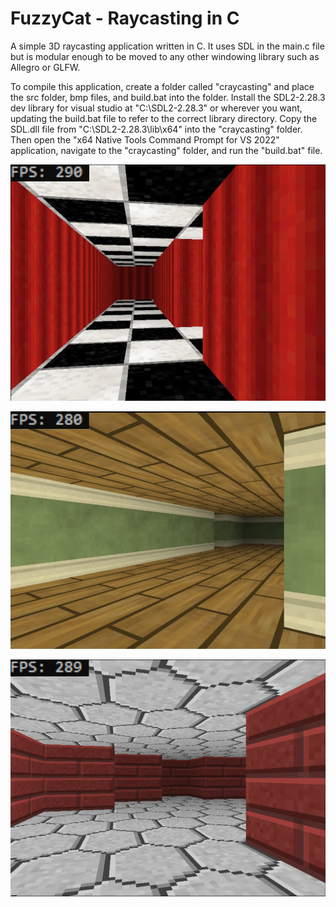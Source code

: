 # FuzzyCat - Raycasting in C
A simple 3D raycasting application written in C. It uses SDL in the main.c file but is modular enough to be moved to any other windowing library such as Allegro or GLFW. 

To compile this application, create a folder called "craycasting" and place the src folder, bmp files, and build.bat into the folder. Install the SDL2-2.28.3 dev library for visual studio at "C:\SDL2-2.28.3" or wherever you want, updating the build.bat file to refer to the correct library directory. Copy the SDL.dll file from "C:\SDL2-2.28.3\lib\x64" into the "craycasting" folder. Then open the "x64 Native Tools Command Prompt for VS 2022" application, navigate to the "craycasting" folder, and run the "build.bat" file. 

![Screenshot 1](screenshots/screenshot1.png)

![Screenshot 2](screenshots/screenshot2.png)

![Screenshot 2](screenshots/screenshot3.png)
